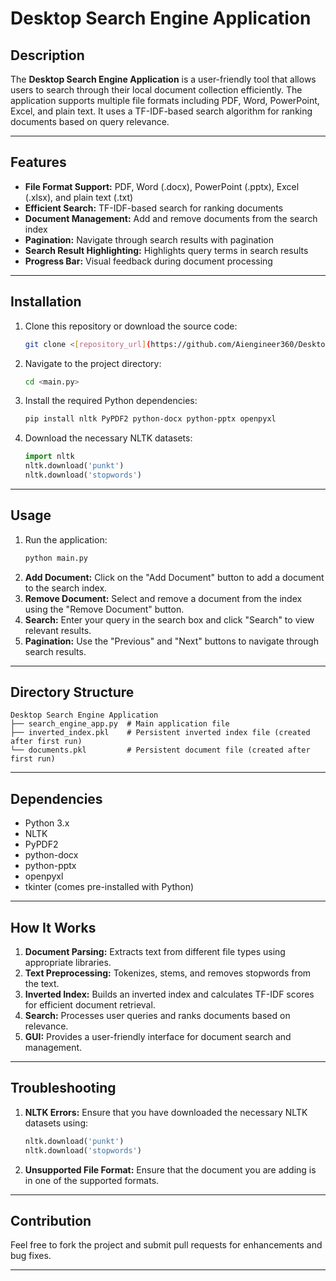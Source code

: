 # Desktop Search Engine Application

## Description
The **Desktop Search Engine Application** is a user-friendly tool that allows users to search through their local document collection efficiently. The application supports multiple file formats including PDF, Word, PowerPoint, Excel, and plain text. It uses a TF-IDF-based search algorithm for ranking documents based on query relevance.

---

## Features
- **File Format Support:** PDF, Word (.docx), PowerPoint (.pptx), Excel (.xlsx), and plain text (.txt)
- **Efficient Search:** TF-IDF-based search for ranking documents
- **Document Management:** Add and remove documents from the search index
- **Pagination:** Navigate through search results with pagination
- **Search Result Highlighting:** Highlights query terms in search results
- **Progress Bar:** Visual feedback during document processing

---

## Installation
1. Clone this repository or download the source code:
   ```bash
   git clone <[repository_url](https://github.com/Aiengineer360/Desktop_SearchEngine)>
   ```
2. Navigate to the project directory:
   ```bash
   cd <main.py>
   ```
3. Install the required Python dependencies:
   ```bash
   pip install nltk PyPDF2 python-docx python-pptx openpyxl
   ```
4. Download the necessary NLTK datasets:
   ```python
   import nltk
   nltk.download('punkt')
   nltk.download('stopwords')
   ```

---

## Usage
1. Run the application:
   ```bash
   python main.py
   ```
2. **Add Document:** Click on the "Add Document" button to add a document to the search index.
3. **Remove Document:** Select and remove a document from the index using the "Remove Document" button.
4. **Search:** Enter your query in the search box and click "Search" to view relevant results.
5. **Pagination:** Use the "Previous" and "Next" buttons to navigate through search results.

---

## Directory Structure
```
Desktop Search Engine Application
├── search_engine_app.py  # Main application file
├── inverted_index.pkl    # Persistent inverted index file (created after first run)
└── documents.pkl         # Persistent document file (created after first run)
```

---

## Dependencies
- Python 3.x
- NLTK
- PyPDF2
- python-docx
- python-pptx
- openpyxl
- tkinter (comes pre-installed with Python)

---

## How It Works
1. **Document Parsing:** Extracts text from different file types using appropriate libraries.
2. **Text Preprocessing:** Tokenizes, stems, and removes stopwords from the text.
3. **Inverted Index:** Builds an inverted index and calculates TF-IDF scores for efficient document retrieval.
4. **Search:** Processes user queries and ranks documents based on relevance.
5. **GUI:** Provides a user-friendly interface for document search and management.

---

## Troubleshooting
1. **NLTK Errors:** Ensure that you have downloaded the necessary NLTK datasets using:
   ```python
   nltk.download('punkt')
   nltk.download('stopwords')
   ```
2. **Unsupported File Format:** Ensure that the document you are adding is in one of the supported formats.

---

## Contribution
Feel free to fork the project and submit pull requests for enhancements and bug fixes.

---

